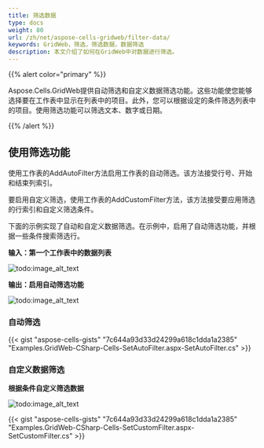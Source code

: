 ```yaml
---
title: 筛选数据
type: docs
weight: 80
url: /zh/net/aspose-cells-gridweb/filter-data/
keywords: GridWeb，筛选，筛选数据，数据筛选
description: 本文介绍了如何在GridWeb中对数据进行筛选。
---
```


{{% alert color="primary" %}} 

Aspose.Cells.GridWeb提供自动筛选和自定义数据筛选功能。这些功能使您能够选择要在工作表中显示在列表中的项目。此外，您可以根据设定的条件筛选列表中的项目。使用筛选功能可以筛选文本、数字或日期。

{{% /alert %}} 
## **使用筛选功能**
使用工作表的AddAutoFilter方法启用工作表的自动筛选。该方法接受行号、开始和结束列索引。

要启用自定义筛选，使用工作表的AddCustomFilter方法，该方法接受要应用筛选的行索引和自定义筛选条件。

下面的示例实现了自动和自定义数据筛选。在示例中，启用了自动筛选功能，并根据一些条件搜索筛选行。

**输入：第一个工作表中的数据列表** 

![todo:image_alt_text](filter-data_1.jpg)

**输出：启用自动筛选功能** 

![todo:image_alt_text](filter-data_2.jpg)
### **自动筛选**
{{< gist "aspose-cells-gists" "7c644a93d33d24299a618c1dda1a2385" "Examples.GridWeb-CSharp-Cells-SetAutoFilter.aspx-SetAutoFilter.cs" >}}
### **自定义数据筛选**
**根据条件自定义筛选数据** 

![todo:image_alt_text](filter-data_3.jpg)



{{< gist "aspose-cells-gists" "7c644a93d33d24299a618c1dda1a2385" "Examples.GridWeb-CSharp-Cells-SetCustomFilter.aspx-SetCustomFilter.cs" >}}
